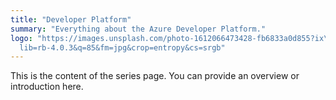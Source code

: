 ```yaml
---
title: "Developer Platform"
summary: "Everything about the Azure Developer Platform."
logo: "https://images.unsplash.com/photo-1612066473428-fb6833a0d855?ix\
  lib=rb-4.0.3&q=85&fm=jpg&crop=entropy&cs=srgb"
---
```


This is the content of the series page. You can provide an overview or introduction here.